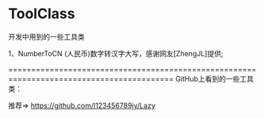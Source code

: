 # ToolClass
开发中用到的一些工具类

1、NumberToCN (人民币)数字转汉字大写，感谢网友[ZhengJL]提供;







==========================================================================================
GitHub上看到的一些工具类：

推荐=> https://github.com/l123456789jy/Lazy
